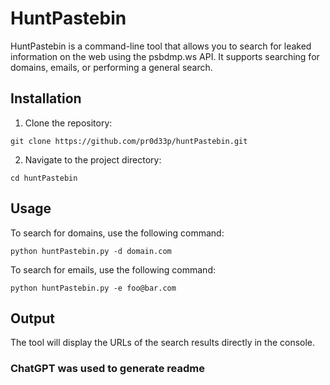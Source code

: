 # HuntPastebin
HuntPastebin is a command-line tool that allows you to search for leaked information on the web using the psbdmp.ws API. It supports searching for domains, emails, or performing a general search.

## Installation

1. Clone the repository:
```shell
git clone https://github.com/pr0d33p/huntPastebin.git
```
2. Navigate to the project directory:
```shell
cd huntPastebin
```

## Usage
To search for domains, use the following command:

```shell
python huntPastebin.py -d domain.com
```
To search for emails, use the following command:

```shell
python huntPastebin.py -e foo@bar.com
```

## Output
The tool will display the URLs of the search results directly in the console.

### ChatGPT was used to generate readme
